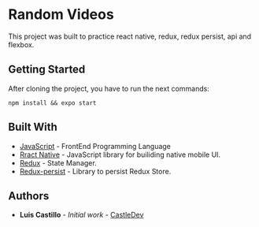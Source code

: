 # Random Videos

This project was built to practice react native, redux, redux persist, api and flexbox.

## Getting Started
After cloning the project, you have to run the next commands:

```
npm install && expo start
```

## Built With

* [JavaScript]() - FrontEnd Programming Language
* [Rract Native]() - JavaScript library for builiding native mobile UI.
* [Redux]() - State Manager.
* [Redux-persist]() - Library to persist Redux Store.

## Authors

* **Luis Castillo** - *Initial work* - [CastleDev](https://github.com/CastilloLuis)
